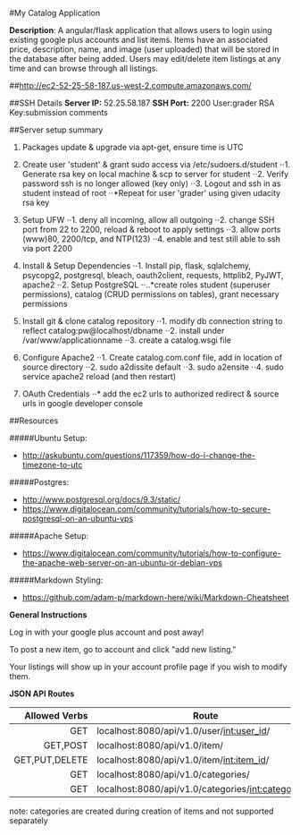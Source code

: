 #My Catalog Application

**Description**: A angular/flask application that allows users to login using existing google plus accounts and list items. Items have an associated price, description, name, and image (user uploaded) that will be stored in the database after being added. Users may edit/delete item listings at any time and can browse through all listings.

##http://ec2-52-25-58-187.us-west-2.compute.amazonaws.com/

##SSH Details
**Server IP:** 52.25.58.187
**SSH Port:** 2200
User:grader
RSA Key:submission comments

##Server setup summary
1. Packages update & upgrade via apt-get, ensure time is UTC
2. Create user 'student' & grant sudo access via /etc/sudoers.d/student
⋅⋅1. Generate rsa key on local machine & scp to server for student
⋅⋅2. Verify password ssh is no longer allowed (key only)
⋅⋅3. Logout and ssh in as student instead of root
⋅⋅*Repeat for user 'grader' using given udacity rsa key

3. Setup UFW
⋅⋅1. deny all incoming, allow all outgoing
⋅⋅2. change SSH port from 22 to 2200, reload & reboot to apply settings
⋅⋅3. allow ports (www)80, 2200/tcp, and NTP(123)
⋅⋅4. enable and test still able to ssh via port 2200

4. Install & Setup Dependencies
⋅⋅1. Install pip, flask, sqlalchemy, psycopg2, postgresql, bleach, oauth2client, requests, httplib2, PyJWT, apache2
⋅⋅2. Setup PostgreSQL
⋅⋅..*create roles student (superuser permissions), catalog (CRUD permissions on tables), grant necessary permissions

5. Install git & clone catalog repository
⋅⋅1. modify db connection string to reflect catalog:pw@localhost/dbname
⋅⋅2. install under /var/www/applicationname
⋅⋅3. create a catalog.wsgi file 

6. Configure Apache2
⋅⋅1. Create catalog.com.conf file, add in location of source directory
⋅⋅2. sudo a2dissite default
⋅⋅3. sudo a2ensite
⋅⋅4. sudo service apache2 reload (and then restart)

7. OAuth Credentials
⋅⋅* add the ec2 urls to authorized redirect & source urls in google developer console

##Resources

#####Ubuntu Setup:
- http://askubuntu.com/questions/117359/how-do-i-change-the-timezone-to-utc 

#####Postgres: 
- http://www.postgresql.org/docs/9.3/static/
- https://www.digitalocean.com/community/tutorials/how-to-secure-postgresql-on-an-ubuntu-vps

#####Apache Setup: 
- https://www.digitalocean.com/community/tutorials/how-to-configure-the-apache-web-server-on-an-ubuntu-or-debian-vps

#####Markdown Styling:
- https://github.com/adam-p/markdown-here/wiki/Markdown-Cheatsheet

**General Instructions**

Log in with your google plus account and post away!

To post a new item, go to account and click "add new listing."

Your listings will show up in your account profile page if you wish to modify them.

**JSON API Routes**

| Allowed Verbs | Route                                                |
| -------------:|------------------------------------------------------|
|GET            | localhost:8080/api/v1.0/user/<int:user_id>/          |
|GET,POST       | localhost:8080/api/v1.0/item/                        |
|GET,PUT,DELETE | localhost:8080/api/v1.0/item/<int:item_id>/          |
|GET            | localhost:8080/api/v1.0/categories/                  |
|GET            | localhost:8080/api/v1.0/categories/<int:category_id>/|

note: categories are created during creation of items and not supported separately

